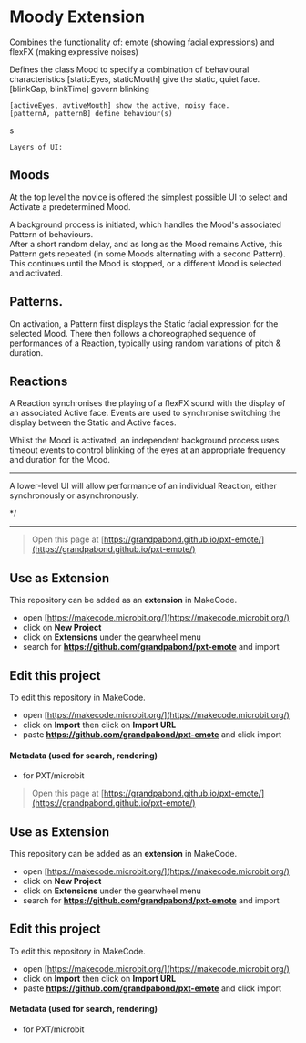 # Moody Extension 

Combines the functionality of:
        emote (showing facial expressions) 
and     flexFX (making expressive noises)

Defines the class Mood to specify a combination of behavioural characteristics
    [staticEyes, staticMouth] give the static, quiet face.
    [blinkGap, blinkTime] govern blinking 

    [activeEyes, avtiveMouth] show the active, noisy face.
    [patternA, patternB] define behaviour(s)
s

    Layers of UI:
## Moods 
At the top level the novice is offered the simplest possible UI to select and Activate a predetermined Mood.
    
A background process is initiated, which handles the Mood's associated Pattern of behaviours.  
After a short random delay, and as long as the Mood remains Active, this Pattern gets repeated 
(in some Moods alternating with a second Pattern). 
This continues until the Mood is stopped, or a different Mood is selected and activated.

## Patterns.
On  activation, a Pattern first displays the Static facial expression for the selected Mood. 
There then follows a choreographed sequence of performances of a Reaction, typically using 
random variations of pitch & duration.

## Reactions
A Reaction synchronises the playing of a flexFX sound with the display of an associated Active face. 
Events are used to synchronise switching the display between the Static and Active faces.

Whilst the Mood is activated,  an independent background process uses timeout events to control 
blinking of the eyes at an appropriate frequency and duration for the Mood.

---

A lower-level UI will allow performance of an individual Reaction, either synchronously or asynchronously.

*/

------------------------------------------------------------
> Open this page at [https://grandpabond.github.io/pxt-emote/](https://grandpabond.github.io/pxt-emote/)

## Use as Extension

This repository can be added as an **extension** in MakeCode.

* open [https://makecode.microbit.org/](https://makecode.microbit.org/)
* click on **New Project**
* click on **Extensions** under the gearwheel menu
* search for **https://github.com/grandpabond/pxt-emote** and import

## Edit this project

To edit this repository in MakeCode.

* open [https://makecode.microbit.org/](https://makecode.microbit.org/)
* click on **Import** then click on **Import URL**
* paste **https://github.com/grandpabond/pxt-emote** and click import

#### Metadata (used for search, rendering)

* for PXT/microbit
<script src="https://makecode.com/gh-pages-embed.js"></script><script>makeCodeRender("{{ site.makecode.home_url }}", "{{ site.github.owner_name }}/{{ site.github.repository_name }}");</script>



> Open this page at [https://grandpabond.github.io/pxt-emote/](https://grandpabond.github.io/pxt-emote/)

## Use as Extension

This repository can be added as an **extension** in MakeCode.

* open [https://makecode.microbit.org/](https://makecode.microbit.org/)
* click on **New Project**
* click on **Extensions** under the gearwheel menu
* search for **https://github.com/grandpabond/pxt-emote** and import

## Edit this project

To edit this repository in MakeCode.

* open [https://makecode.microbit.org/](https://makecode.microbit.org/)
* click on **Import** then click on **Import URL**
* paste **https://github.com/grandpabond/pxt-emote** and click import

#### Metadata (used for search, rendering)

* for PXT/microbit
<script src="https://makecode.com/gh-pages-embed.js"></script><script>makeCodeRender("{{ site.makecode.home_url }}", "{{ site.github.owner_name }}/{{ site.github.repository_name }}");</script>
